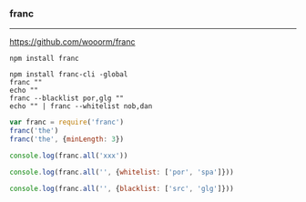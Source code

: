 ### franc
---
https://github.com/wooorm/franc

```
npm install franc

npm install franc-cli -global
franc ""
echo ""
franc --blacklist por,glg ""
echo "" | franc --whitelist nob,dan
```

```js
var franc = require('franc')
franc('the')
franc('the', {minLength: 3})

console.log(franc.all('xxx'))

console.log(franc.all('', {whitelist: ['por', 'spa']}))

console.log(franc.all('', {blacklist: ['src', 'glg']}))
```

```
```


